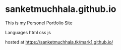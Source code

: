 # sanketmuchhala.github.io
This is my Personel Portfolio Site 

Languages 
html 
css 
js 

hosted at https://sanketmuchhala.tk/mark1.github.io/
